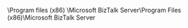<span data-ttu-id="fa585-101">\Program files (x86) \Microsoft BizTalk Server</span><span class="sxs-lookup"><span data-stu-id="fa585-101">\Program Files (x86)\Microsoft BizTalk Server</span></span>